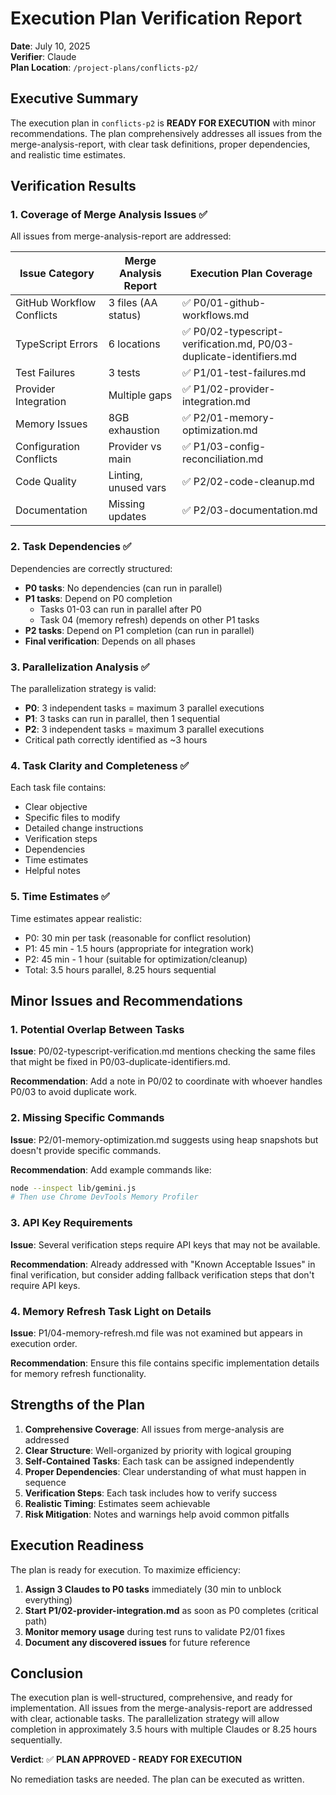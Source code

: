 # Execution Plan Verification Report

**Date**: July 10, 2025  
**Verifier**: Claude  
**Plan Location**: `/project-plans/conflicts-p2/`

## Executive Summary

The execution plan in `conflicts-p2` is **READY FOR EXECUTION** with minor recommendations. The plan comprehensively addresses all issues from the merge-analysis-report, with clear task definitions, proper dependencies, and realistic time estimates.

## Verification Results

### 1. Coverage of Merge Analysis Issues ✅

All issues from merge-analysis-report are addressed:

| Issue Category            | Merge Analysis Report | Execution Plan Coverage                                             |
| ------------------------- | --------------------- | ------------------------------------------------------------------- |
| GitHub Workflow Conflicts | 3 files (AA status)   | ✅ P0/01-github-workflows.md                                        |
| TypeScript Errors         | 6 locations           | ✅ P0/02-typescript-verification.md, P0/03-duplicate-identifiers.md |
| Test Failures             | 3 tests               | ✅ P1/01-test-failures.md                                           |
| Provider Integration      | Multiple gaps         | ✅ P1/02-provider-integration.md                                    |
| Memory Issues             | 8GB exhaustion        | ✅ P2/01-memory-optimization.md                                     |
| Configuration Conflicts   | Provider vs main      | ✅ P1/03-config-reconciliation.md                                   |
| Code Quality              | Linting, unused vars  | ✅ P2/02-code-cleanup.md                                            |
| Documentation             | Missing updates       | ✅ P2/03-documentation.md                                           |

### 2. Task Dependencies ✅

Dependencies are correctly structured:

- **P0 tasks**: No dependencies (can run in parallel)
- **P1 tasks**: Depend on P0 completion
  - Tasks 01-03 can run in parallel after P0
  - Task 04 (memory refresh) depends on other P1 tasks
- **P2 tasks**: Depend on P1 completion (can run in parallel)
- **Final verification**: Depends on all phases

### 3. Parallelization Analysis ✅

The parallelization strategy is valid:

- **P0**: 3 independent tasks = maximum 3 parallel executions
- **P1**: 3 tasks can run in parallel, then 1 sequential
- **P2**: 3 independent tasks = maximum 3 parallel executions
- Critical path correctly identified as ~3 hours

### 4. Task Clarity and Completeness ✅

Each task file contains:

- Clear objective
- Specific files to modify
- Detailed change instructions
- Verification steps
- Dependencies
- Time estimates
- Helpful notes

### 5. Time Estimates ✅

Time estimates appear realistic:

- P0: 30 min per task (reasonable for conflict resolution)
- P1: 45 min - 1.5 hours (appropriate for integration work)
- P2: 45 min - 1 hour (suitable for optimization/cleanup)
- Total: 3.5 hours parallel, 8.25 hours sequential

## Minor Issues and Recommendations

### 1. Potential Overlap Between Tasks

**Issue**: P0/02-typescript-verification.md mentions checking the same files that might be fixed in P0/03-duplicate-identifiers.md.

**Recommendation**: Add a note in P0/02 to coordinate with whoever handles P0/03 to avoid duplicate work.

### 2. Missing Specific Commands

**Issue**: P2/01-memory-optimization.md suggests using heap snapshots but doesn't provide specific commands.

**Recommendation**: Add example commands like:

```bash
node --inspect lib/gemini.js
# Then use Chrome DevTools Memory Profiler
```

### 3. API Key Requirements

**Issue**: Several verification steps require API keys that may not be available.

**Recommendation**: Already addressed with "Known Acceptable Issues" in final verification, but consider adding fallback verification steps that don't require API keys.

### 4. Memory Refresh Task Light on Details

**Issue**: P1/04-memory-refresh.md file was not examined but appears in execution order.

**Recommendation**: Ensure this file contains specific implementation details for memory refresh functionality.

## Strengths of the Plan

1. **Comprehensive Coverage**: All issues from merge-analysis are addressed
2. **Clear Structure**: Well-organized by priority with logical grouping
3. **Self-Contained Tasks**: Each task can be assigned independently
4. **Proper Dependencies**: Clear understanding of what must happen in sequence
5. **Verification Steps**: Each task includes how to verify success
6. **Realistic Timing**: Estimates seem achievable
7. **Risk Mitigation**: Notes and warnings help avoid common pitfalls

## Execution Readiness

The plan is ready for execution. To maximize efficiency:

1. **Assign 3 Claudes to P0 tasks** immediately (30 min to unblock everything)
2. **Start P1/02-provider-integration.md** as soon as P0 completes (critical path)
3. **Monitor memory usage** during test runs to validate P2/01 fixes
4. **Document any discovered issues** for future reference

## Conclusion

The execution plan is well-structured, comprehensive, and ready for implementation. All issues from the merge-analysis-report are addressed with clear, actionable tasks. The parallelization strategy will allow completion in approximately 3.5 hours with multiple Claudes or 8.25 hours sequentially.

**Verdict**: ✅ **PLAN APPROVED - READY FOR EXECUTION**

No remediation tasks are needed. The plan can be executed as written.
